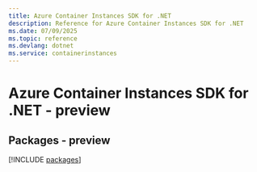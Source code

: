 ```yaml
---
title: Azure Container Instances SDK for .NET
description: Reference for Azure Container Instances SDK for .NET
ms.date: 07/09/2025
ms.topic: reference
ms.devlang: dotnet
ms.service: containerinstances
---
```

# Azure Container Instances SDK for .NET - preview
## Packages - preview
[!INCLUDE [packages](container-instances-index.md)]
